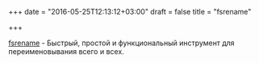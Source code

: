 +++
date = "2016-05-25T12:13:12+03:00"
draft = false
title = "fsrename"

+++

<p><a href="https://github.com/c9s/fsrename">fsrename</a>&nbsp;- Быстрый, простой и функциональный инструмент для переименовывания всего и всех.</p>

